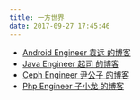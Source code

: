 ```yaml
---
title: 一方世界
date: 2017-09-27 17:45:46
---
```


- [Android Engineer 袁远 的博客](https://twiceyuan.com/)
- [Java Engineer 起司 的博客](https://blog.cheeseneko.top/)
- [Ceph Engineer  尹公子 的博客](https://tony-yin.github.io/)
- [Php Engineer 子小龙 的博客](http://sunlonghb.blog.163.com/blog/#m=0)


